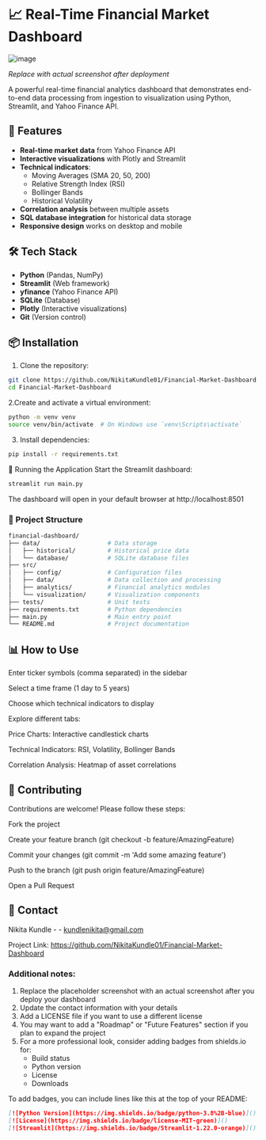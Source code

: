 # 📈 Real-Time Financial Market Dashboard

![image](https://github.com/user-attachments/assets/bb54a071-f46e-40f6-a7d0-408ef17c2f85)

 
*Replace with actual screenshot after deployment*

A powerful real-time financial analytics dashboard that demonstrates end-to-end data processing from ingestion to visualization using Python, Streamlit, and Yahoo Finance API.

## 🚀 Features

- **Real-time market data** from Yahoo Finance API
- **Interactive visualizations** with Plotly and Streamlit
- **Technical indicators**:
  - Moving Averages (SMA 20, 50, 200)
  - Relative Strength Index (RSI)
  - Bollinger Bands
  - Historical Volatility
- **Correlation analysis** between multiple assets
- **SQL database integration** for historical data storage
- **Responsive design** works on desktop and mobile

## 🛠️ Tech Stack

- **Python** (Pandas, NumPy)
- **Streamlit** (Web framework)
- **yfinance** (Yahoo Finance API)
- **SQLite** (Database)
- **Plotly** (Interactive visualizations)
- **Git** (Version control)

## 📦 Installation

1. Clone the repository:
```bash
git clone https://github.com/NikitaKundle01/Financial-Market-Dashboard.git
cd Financial-Market-Dashboard
```

2.Create and activate a virtual environment:
```bash
python -m venv venv
source venv/bin/activate  # On Windows use `venv\Scripts\activate`
```

3. Install dependencies:
```bash
pip install -r requirements.txt
```

🏃 Running the Application
Start the Streamlit dashboard:
```bash
streamlit run main.py
```
The dashboard will open in your default browser at http://localhost:8501

### 📂 Project Structure

```bash
financial-dashboard/
├── data/                   # Data storage
│   ├── historical/         # Historical price data
│   └── database/           # SQLite database files
├── src/
│   ├── config/             # Configuration files
│   ├── data/               # Data collection and processing
│   ├── analytics/          # Financial analytics modules
│   └── visualization/      # Visualization components
├── tests/                  # Unit tests
├── requirements.txt        # Python dependencies
├── main.py                 # Main entry point
└── README.md               # Project documentation
```

## 📊 How to Use
Enter ticker symbols (comma separated) in the sidebar

Select a time frame (1 day to 5 years)

Choose which technical indicators to display

Explore different tabs:

Price Charts: Interactive candlestick charts

Technical Indicators: RSI, Volatility, Bollinger Bands

Correlation Analysis: Heatmap of asset correlations

## 🤝 Contributing
Contributions are welcome! Please follow these steps:

Fork the project

Create your feature branch (git checkout -b feature/AmazingFeature)

Commit your changes (git commit -m 'Add some amazing feature')

Push to the branch (git push origin feature/AmazingFeature)

Open a Pull Request

## 📧 Contact
Nikita Kundle -  - kundlenikita@gmail.com

Project Link: https://github.com/NikitaKundle01/Financial-Market-Dashboard


### Additional notes:

1. Replace the placeholder screenshot with an actual screenshot after you deploy your dashboard
2. Update the contact information with your details
3. Add a LICENSE file if you want to use a different license
4. You may want to add a "Roadmap" or "Future Features" section if you plan to expand the project
5. For a more professional look, consider adding badges from shields.io for:
   - Build status
   - Python version
   - License
   - Downloads

To add badges, you can include lines like this at the top of your README:
```markdown
[![Python Version](https://img.shields.io/badge/python-3.8%2B-blue)]()
[![License](https://img.shields.io/badge/license-MIT-green)]()
[![Streamlit](https://img.shields.io/badge/Streamlit-1.22.0-orange)]()
